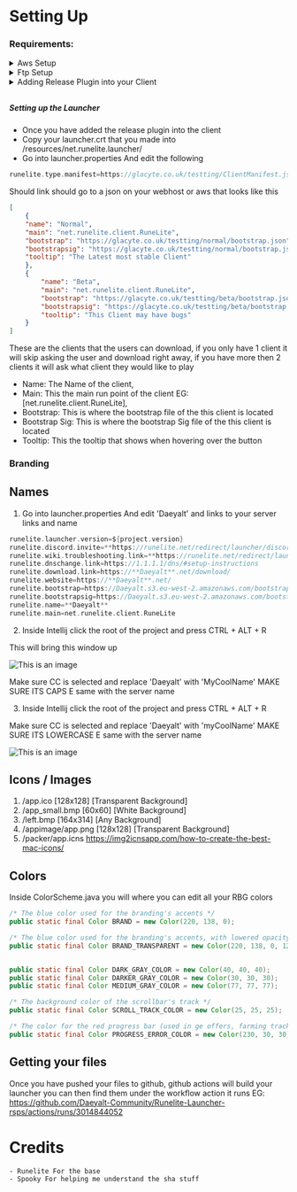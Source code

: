 
# Setting Up

### Requirements:

<details>
  <summary>Aws Setup</summary>

### Setting Up AWS Bucket:

1. Setting Up -  https://www.youtube.com/watch?v=i4YFFWcyeFM
2. Getting your Acess keys - https://aws.amazon.com/premiumsupport/knowledge-center/create-access-key/

![image](https://user-images.githubusercontent.com/72366279/172917501-1b3d9b77-02e4-408c-af27-8f817dab972e.png)
* Navigate to your userhome and make a folder called .aws inside that make a file called credentials with the following content, you should of got these keys from setting up AWS part
```kotlin
[default]
aws_access_key_id=
aws_secret_access_key=
```
* Next Navigate to buildSrc/src/main/kotlin/Project.kt and fill the following Infomation out
```kotlin
const val bucketName = "test"
const val link = ""
const val disableAWS = false
```
### Key
- Bucketname = The name you named your Bucket
- Link = The link to your files EG: [https://Daeyalt.s3.us-east-2.amazonaws.com/repo/] MAKE SURE TO APPEND THE REPO ON TH END
- disableAWS = If you want your files uploaded automatically using AWS (If you click false you will have to manually upload your files or make another way)


</details>

<details>
  <summary>Ftp Setup</summary>
    Coming Soon
</details>


<details>
  <summary>Adding Release Plugin into your Client</summary>

####  Setting up the release plugin

* First copy the release plugin from my repo to your project here are the places to note
    - https://github.com/Mark7625/Daeyalt-Client-Public/tree/master/buildSrc <- Copy this whole dir
    - https://github.com/Mark7625/Daeyalt-Client-Public/blob/master/build.gradle.kts
      Comapre the two files adding any missing stuff from my build gradle
* Once you have done this you will need to make the keys to do this go to buildSrc/src/main/kotlin/keys.kt and run the file, this will make 3 files

* Next to update your client all you have to do is find this task
  ![image](https://user-images.githubusercontent.com/72366279/172919101-6155b422-84bf-4d68-84ae-7d6d0c87a3b1.png)
  And run this will Automatically Update and share the files to the public

### DO NOT SHARE THE PRIVATE KEY WITH ANYONE

</details>

##
##### Setting up the Launcher

* Once you have added the release plugin into the client
* Copy your launcher.crt that you made  into /resources/net.runelite.launcher/
* Go into launcher.properties And edit the following 
```kotlin
runelite.type.manifest=https://glacyte.co.uk/testting/ClientManifest.json
```

Should link should go to a json on your webhost or aws that looks like this 
```json
[
    {
    "name": "Normal",
    "main": "net.runelite.client.RuneLite",
    "bootstrap": "https://glacyte.co.uk/testting/normal/bootstrap.json",
    "bootstrapsig": "https://glacyte.co.uk/testting/normal/bootstrap.json.sha256",
    "tooltip": "The Latest most stable Client"
    },
    {
        "name": "Beta",
        "main": "net.runelite.client.RuneLite",
        "bootstrap": "https://glacyte.co.uk/testting/beta/bootstrap.json",
        "bootstrapsig": "https://glacyte.co.uk/testting/beta/bootstrap.json.sha256",
        "tooltip": "This Client may have bugs"
    }
]
```

These are the clients that the users can download, if you only have 1 client it will skip
asking the user and download right away, if you have more then 2 clients it will ask what client they would like to play



- Name: The Name of the client,
- Main: This the main run point of the client EG: [net.runelite.client.RuneLite],
- Bootstrap: This is where the bootstrap file of the this client is located
- Bootstrap Sig: This is where the bootstrap Sig file of the this client is located
- Tooltip: This the tooltip that shows when hovering over the button


### Branding
## Names

1) Go into launcher.properties And edit 'Daeyalt' and links to your server links and name

```kotlin
runelite.launcher.version=${project.version}  
runelite.discord.invite=**https://runelite.net/redirect/launcher/discord**  
runelite.wiki.troubleshooting.link=**https://runelite.net/redirect/launcher/troubleshooting**  
runelite.dnschange.link=https://1.1.1.1/dns/#setup-instructions  
runelite.download.link=https://**Daeyalt**.net/download/  
runelite.website=https://**Daeyalt**.net/  
runelite.bootstrap=https://Daeyalt.s3.eu-west-2.amazonaws.com/bootstrap.json  
runelite.bootstrapsig=https://Daeyalt.s3.eu-west-2.amazonaws.com/bootstrap.json.sha256  
runelite.name=**Daeyalt**  
runelite.main=net.runelite.client.RuneLite
```

2) Inside Intellij click the root of the project and press CTRL + ALT + R

This will bring this window up

![This is an image](https://i.imgur.com/VqiqIeP.png)

Make sure CC is selected and replace 'Daeyalt' with 'MyCoolName' MAKE SURE ITS CAPS E same with the server name

3) Inside Intellij click the root of the project and press CTRL + ALT + R

Make sure CC is selected and replace 'Daeyalt' with 'myCoolName' MAKE SURE ITS LOWERCASE E same with the server name

![This is an image](https://i.imgur.com/3uXXxbL.png)

## Icons / Images

1. /app.ico [128x128] [Transparent Background]
2. /app_small.bmp [60x60] [White Background]
3. /left.bmp [164x314] [Any Background]
4. /appimage/app.png [128x128]  [Transparent Background]
5. /packer/app.icns https://img2icnsapp.com/how-to-create-the-best-mac-icons/

## Colors

Inside ColorScheme.java you will where you can edit all your RBG colors

```java
/* The blue color used for the branding's accents */
public static final Color BRAND = new Color(220, 138, 0);

/* The blue color used for the branding's accents, with lowered opacity */
public static final Color BRAND_TRANSPARENT = new Color(220, 138, 0, 120);


public static final Color DARK_GRAY_COLOR = new Color(40, 40, 40);
public static final Color DARKER_GRAY_COLOR = new Color(30, 30, 30);
public static final Color MEDIUM_GRAY_COLOR = new Color(77, 77, 77);

/* The background color of the scrollbar's track */
public static final Color SCROLL_TRACK_COLOR = new Color(25, 25, 25);

/* The color for the red progress bar (used in ge offers, farming tracker, etc)*/
public static final Color PROGRESS_ERROR_COLOR = new Color(230, 30, 30);
```

## Getting your files

Once you have pushed your files to github, github actions will build your launcher you can then find them under the workflow action it runs EG: https://github.com/Daeyalt-Community/Runelite-Launcher-rsps/actions/runs/3014844052

# Credits
    - Runelite For the base
    - Spooky For helping me understand the sha stuff
